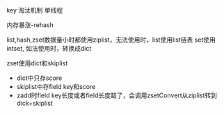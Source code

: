 key 淘汰机制
单线程

内存暴涨-rehash


list,hash,zset数据量小时都使用ziplist，无法使用时，list使用list链表
set使用intset, 如法使用时，转换成dict

zset使用dict和skiplist
- dict中只存score
- skiplist中存field key和score
- zadd时field key长度或者field长度超了，会调用zsetConvert从ziplist转到dick+skiplist

